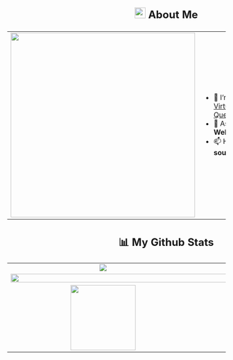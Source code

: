 <table>
<thead>
  <tr>
    <td colspan="2">
      <h2 align="center">
        <img src="https://user-images.githubusercontent.com/65576812/180335476-afb779d0-4032-4e60-9f4d-d1c3e849db2c.png" width="25px"/> 
        <span>About Me</span>
      </h2>
    </td>
  </tr>
</thead>
<tbody width="100%">
  <tr>
    <td valign="top" align="center"><img src="https://cdn.dribbble.com/users/774083/screenshots/4723590/media/6669c96fc6eddd30baeb0a0099576fcc.gif" width="425px"/></td>
    <td valign="center">
      <ul>
        <li>🔭 I’m currently working on <a href="https://github.com/SoumyaRanjanPatnaik/VirtualDesktopQuest/" >Virtual Desktop Backend For Quest </a></li>
        <li>💬 Ask me about <strong>Linux, Rust, Web Development and CXX</strong></li>
        <li>📫 How to reach me <strong>soumyaranjan1812@gmail.com</strong></li>
      </ul>
    </td>
  </tr>
</tbody>
<thead>
  <tr>
    <td colspan="2">   
      <h2 align="center"> 📊 My Github Stats</h2>
    </td>
  </tr>
</thead>
<tbody>
  <tr>
    <td valign="top" align="center">   
      <img src="https://github-readme-stats.vercel.app/api?username=SoumyaRanjanPatnaik&theme=react&show_icons=true&hide_border=true&count_private=true&bg_color=0D1117"/>
    </td>
    <td valign="top" align="center">
      <img src="https://github-readme-stats.vercel.app/api/top-langs/?username=SoumyaRanjanPatnaik&theme=react&show_icons=true&hide_border=true&layout=compact&bg_color=0D1117"/> 
    </td>
  </tr>
  <tr>
    <td colspan="2">
      <img src="https://github-readme-activity-graph.vercel.app/graph?username=SoumyaRanjanPatnaik&bg_color=0d1117&color=00bfc2&line=00696b&point=00ffff&area=true&hide_border=true" width="100%"/> 
    </td>
  </tr>
  <tr>
    <td align="center">
      <img src="https://github-readme-streak-stats.herokuapp.com/?user=SoumyaRanjanPatnaik&theme=react&hide_border=true" height="150px"/>
    </td>
    <td align="center">
      <img src="https://github.com/SoumyaRanjanPatnaik/SoumyaRanjanPatnaik/assets/75623505/a7f014b3-269c-43d2-b4da-2a64290193fe" width="40%"/>
      <img src="https://github.com/SoumyaRanjanPatnaik/SoumyaRanjanPatnaik/assets/75623505/db70565c-292f-4d4f-a48e-ba806e841e41" width="40%"/>
    </td>
  </tr>
</tbody>
</table>
